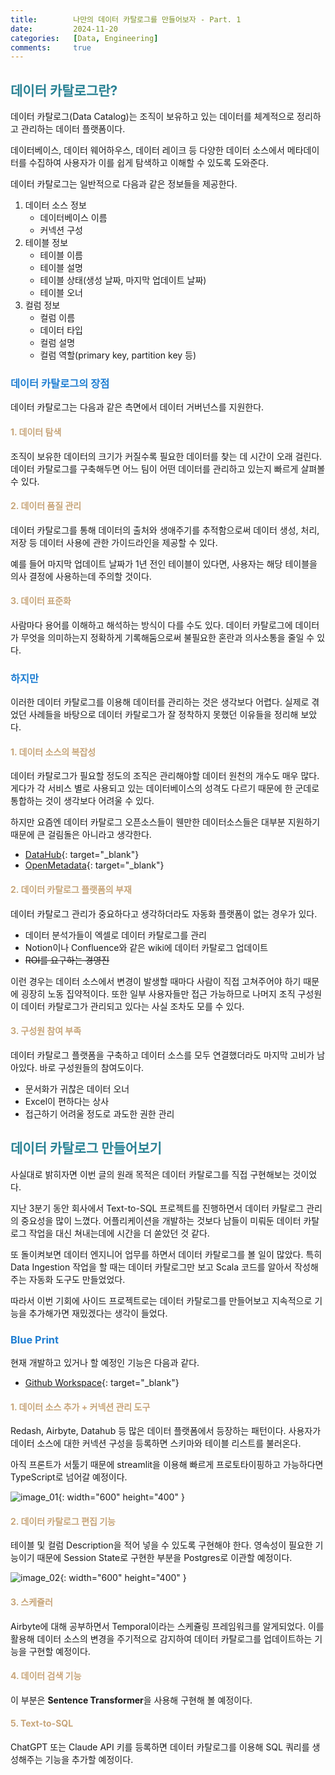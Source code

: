 ```yaml
---
title:        나만의 데이터 카탈로그를 만들어보자 - Part. 1
date:         2024-11-20
categories:   [Data, Engineering]
comments:     true
---
```


<style>
H2 { color: #298294 }
H3 { color: #1e7ed2 }
H4 { color: #C7A579 }
</style>

## 데이터 카탈로그란?

데이터 카탈로그(Data Catalog)는 조직이 보유하고 있는 데이터를 체계적으로 정리하고 관리하는 데이터 플랫폼이다.

데이터베이스, 데이터 웨어하우스, 데이터 레이크 등 다양한 데이터 소스에서 메타데이터를 수집하여 사용자가 이를 쉽게 탐색하고 이해할 수 있도록 도와준다.

데이터 카탈로그는 일반적으로 다음과 같은 정보들을 제공한다.

1. 데이터 소스 정보
    - 데이터베이스 이름
    - 커넥션 구성
2. 테이블 정보
    - 테이블 이름
    - 테이블 설명
    - 테이블 상태(생성 날짜, 마지막 업데이트 날짜)
    - 테이블 오너
3. 컬럼 정보
    - 컬럼 이름
    - 데이터 타입
    - 컬럼 설명
    - 컬럼 역할(primary key, partition key 등)

### 데이터 카탈로그의 장점

데이터 카탈로그는 다음과 같은 측면에서 데이터 거버넌스를 지원한다.

#### 1. 데이터 탐색

조직이 보유한 데이터의 크기가 커질수록 필요한 데이터를 찾는 데 시간이 오래 걸린다. 데이터 카탈로그를 구축해두면 어느 팀이 어떤 데이터를 관리하고 있는지 빠르게 살펴볼 수 있다.

#### 2. 데이터 품질 관리

데이터 카탈로그를 통해 데이터의 출처와 생애주기를 추적함으로써 데이터 생성, 처리, 저장 등 데이터 사용에 관한 가이드라인을 제공할 수 있다.

예를 들어 마지막 업데이트 날짜가 1년 전인 테이블이 있다면, 사용자는 해당 테이블을 의사 결정에 사용하는데 주의할 것이다.

#### 3. 데이터 표준화

사람마다 용어를 이해하고 해석하는 방식이 다를 수도 있다. 데이터 카탈로그에 데이터가 무엇을 의미하는지 정확하게 기록해둠으로써 불필요한 혼란과 의사소통을 줄일 수 있다.

### 하지만

이러한 데이터 카탈로그를 이용해 데이터를 관리하는 것은 생각보다 어렵다. 실제로 겪었던 사례들을 바탕으로 데이터 카탈로그가 잘 정착하지 못했던 이유들을 정리해 보았다.

#### 1. 데이터 소스의 복잡성

데이터 카탈로그가 필요할 정도의 조직은 관리해야할 데이터 원천의 개수도 매우 많다. 게다가 각 서비스 별로 사용되고 있는 데이터베이스의 성격도 다르기 때문에 한 군데로 통합하는 것이 생각보다 어려울 수 있다.

하지만 요즘엔 데이터 카탈로그 오픈소스들이 웬만한 데이터소스들은 대부분 지원하기 때문에 큰 걸림돌은 아니라고 생각한다.
- [DataHub](https://datahubproject.io/){: target="_blank"}
- [OpenMetadata](https://open-metadata.org/){: target="_blank"}

#### 2. 데이터 카탈로그 플랫폼의 부재

데이터 카탈로그 관리가 중요하다고 생각하더라도 자동화 플랫폼이 없는 경우가 있다.
- 데이터 분석가들이 엑셀로 데이터 카탈로그를 관리
- Notion이나 Confluence와 같은 wiki에 데이터 카탈로그 업데이트
- ~~ROI를 요구하는 경영진~~

이런 경우는 데이터 소스에서 변경이 발생할 때마다 사람이 직접 고쳐주어야 하기 때문에 굉장히 노동 집약적이다. 또한 일부 사용자들만 접근 가능하므로 나머지 조직 구성원이 데이터 카탈로그가 관리되고 있다는 사실 조차도 모를 수 있다.

#### 3. 구성원 참여 부족

데이터 카탈로그 플랫폼을 구축하고 데이터 소스를 모두 연결했더라도 마지막 고비가 남아있다. 바로 구성원들의 참여도이다.
- 문서화가 귀찮은 데이터 오너
- Excel이 편하다는 상사
- 접근하기 어려울 정도로 과도한 권한 관리

## 데이터 카탈로그 만들어보기

사실대로 밝히자면 이번 글의 원래 목적은 데이터 카탈로그를 직접 구현해보는 것이었다.

지난 3분기 동안 회사에서 Text-to-SQL 프로젝트를 진행하면서 데이터 카탈로그 관리의 중요성을 많이 느꼈다. 어플리케이션을 개발하는 것보다 남들이 미뤄둔 데이터 카탈로그 작업을 대신 쳐내는데에 시간을 더 쏟았던 것 같다.

또 돌이켜보면 데이터 엔지니어 업무를 하면서 데이터 카탈로그를 볼 일이 많았다. 특히 Data Ingestion 작업을 할 때는 데이터 카탈로그만 보고 Scala 코드를 알아서 작성해주는 자동화 도구도 만들었었다.

따라서 이번 기회에 사이드 프로젝트로는 데이터 카탈로그를 만들어보고 지속적으로 기능을 추가해가면 재밌겠다는 생각이 들었다.

### Blue Print

현재 개발하고 있거나 할 예정인 기능은 다음과 같다.

- [Github Workspace](https://github.com/ivoryRabbit/mini-data-catalog/tree/master/example){: target="_blank"}

#### 1. 데이터 소스 추가 + 커넥션 관리 도구

Redash, Airbyte, Datahub 등 많은 데이터 플랫폼에서 등장하는 패턴이다. 사용자가 데이터 소스에 대한 커넥션 구성을 등록하면 스키마와 테이블 리스트를 불러온다.

아직 프론트가 서툴기 때문에 streamlit을 이용해 빠르게 프로토타이핑하고 가능하다면 TypeScript로 넘어갈 예정이다.

![image_01](/assets/img/posts/2024-11-20/image_01.png){: width="600" height="400" }

#### 2. 데이터 카탈로그 편집 기능

테이블 및 컬럼 Description을 적어 넣을 수 있도록 구현해야 한다. 영속성이 필요한 기능이기 때문에 Session State로 구현한 부분을 Postgres로 이관할 예정이다.

![image_02](/assets/img/posts/2024-11-20/image_02.png){: width="600" height="400" }

#### 3. 스케쥴러

Airbyte에 대해 공부하면서 Temporal이라는 스케쥴링 프레임워크를 알게되었다. 이를 활용해 데이터 소스의 변경을 주기적으로 감지하여 데이터 카탈로그를 업데이트하는 기능을 구현할 예정이다.

#### 4. 데이터 검색 기능

이 부분은 **Sentence Transformer**을 사용해 구현해 볼 예정이다.

#### 5. Text-to-SQL

ChatGPT 또는 Claude API 키를 등록하면 데이터 카탈로그를 이용해 SQL 쿼리를 생성해주는 기능을 추가할 예정이다.

